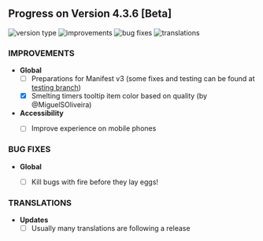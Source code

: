 ## Progress on Version 4.3.6 [Beta]

![version type](https://img.shields.io/badge/version-beta-yellow.svg?style=flat-square)
![improvements](https://img.shields.io/badge/improvements-1-green.svg?style=flat-square)
![bug fixes](https://img.shields.io/badge/bug%20fixes-0-red.svg?style=flat-square)
![translations](https://img.shields.io/badge/translations-0-blue.svg?style=flat-square)

### IMPROVEMENTS
- **Global**
	- [ ] Preparations for Manifest v3 (some fixes and testing can be found at [testing branch](https://github.com/DinoDevs/GladiatusCrazyAddon/tree/manifest-v3-testing))
	- [x] Smelting timers tooltip item color based on quality (by @MiguelSOliveira)
- **Accessibility**
	- [ ] Improve experience on mobile phones	


### BUG FIXES
- **Global**
	- [ ] Kill bugs with fire before they lay eggs!


### TRANSLATIONS
-  **Updates**
	- [ ] Usually many translations are following a release
